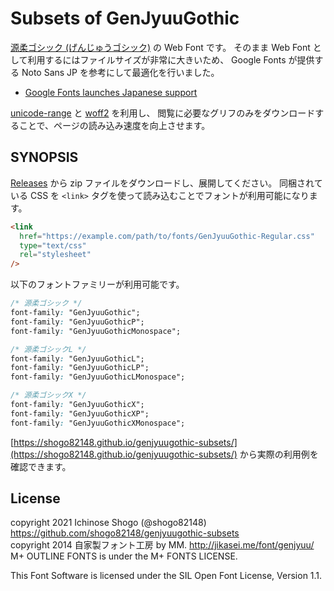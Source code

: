 # Subsets of GenJyuuGothic

[源柔ゴシック (げんじゅうゴシック)](http://jikasei.me/font/genjyuu/) の Web Font です。
そのまま Web Font として利用するにはファイルサイズが非常に大きいため、
Google Fonts が提供する Noto Sans JP を参考にして最適化を行いました。

- [Google Fonts launches Japanese support](https://developers.googleblog.com/2018/09/google-fonts-launches-japanese-support.html)

[unicode-range](https://caniuse.com/#feat=font-unicode-range) と [woff2](https://caniuse.com/#feat=woff2) を利用し、
閲覧に必要なグリフのみをダウンロードすることで、ページの読み込み速度を向上させます。

## SYNOPSIS

[Releases](https://github.com/shogo82148/genjyuugothic-subsets/releases) から zip ファイルをダウンロードし、展開してください。
同梱されている CSS を `<link>` タグを使って読み込むことでフォントが利用可能になります。

```html
<link
  href="https://example.com/path/to/fonts/GenJyuuGothic-Regular.css"
  type="text/css"
  rel="stylesheet"
/>
```

以下のフォントファミリーが利用可能です。

```css
/* 源柔ゴシック */
font-family: "GenJyuuGothic";
font-family: "GenJyuuGothicP";
font-family: "GenJyuuGothicMonospace";

/* 源柔ゴシックL */
font-family: "GenJyuuGothicL";
font-family: "GenJyuuGothicLP";
font-family: "GenJyuuGothicLMonospace";

/* 源柔ゴシックX */
font-family: "GenJyuuGothicX";
font-family: "GenJyuuGothicXP";
font-family: "GenJyuuGothicXMonospace";
```

[https://shogo82148.github.io/genjyuugothic-subsets/](https://shogo82148.github.io/genjyuugothic-subsets/) から実際の利用例を確認できます。

## License

copyright 2021 Ichinose Shogo (@shogo82148) https://github.com/shogo82148/genjyuugothic-subsets  
copyright 2014 自家製フォント工房 by MM. http://jikasei.me/font/genjyuu/  
M+ OUTLINE FONTS is under the M+ FONTS LICENSE.

This Font Software is licensed under the SIL Open Font License, Version 1.1.
